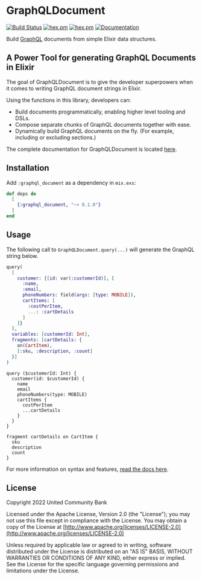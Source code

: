 # GraphQLDocument

[![Build Status](https://github.com/ucbi/graphql_document/workflows/CI/badge.svg)](https://github.com/ucbi/graphql_document/actions?query=workflow%3A%22CI%22)
[![hex.pm](https://img.shields.io/hexpm/v/graphql_document.svg)](https://hex.pm/packages/graphql_document)
[![hex.pm](https://img.shields.io/hexpm/l/graphql_document.svg)](https://hex.pm/packages/graphql_document)
[![Documentation](https://img.shields.io/badge/documentation-gray)](https://hexdocs.pm/graphql_document/)

Build [GraphQL](https://graphql.org/) documents from simple Elixir data structures.

## A Power Tool for generating GraphQL Documents in Elixir

The goal of GraphQLDocument is to give the developer superpowers when it comes
to writing GraphQL document strings in Elixir.

Using the functions in this library, developers can:

- Build documents programmatically, enabling higher level tooling and DSLs.
- Compose separate chunks of GraphQL documents together with ease.
- Dynamically build GraphQL documents on the fly. (For example, including or excluding sections.)

The complete documentation for GraphQLDocument is located [here](https://hexdocs.pm/graphql_document/).

## Installation

Add `:graphql_document` as a dependency in `mix.exs`:

```elixir
def deps do
  [
    {:graphql_document, "~> 0.1.0"}
  ]
end
```

## Usage

The following call to `GraphQLDocument.query(...)` will generate the GraphQL
string below.

```elixir
query(
  [
    customer: {[id: var(:customerId)], [
      :name,
      :email,
      phoneNumbers: field(args: [type: MOBILE]),
      cartItems: [
        :costPerItem,
        ...: :cartDetails
      ]
    ]}
  ],
  variables: [customerId: Int],
  fragments: [cartDetails: {
    on(CartItem),
    [:sku, :description, :count]
  }]
)
```

```gql
query ($customerId: Int) {
  customer(id: $customerId) {
    name
    email
    phoneNumbers(type: MOBILE)
    cartItems {
      costPerItem
      ...cartDetails
    }
  }
}

fragment cartDetails on CartItem {
  sku
  description
  count
}
```

For more information on syntax and features, [read the docs here](https://hexdocs.pm/graphql_document/).

## License

Copyright 2022 United Community Bank

Licensed under the Apache License, Version 2.0 (the "License"); you may not use
this file except in compliance with the License.  You may obtain a copy of the
License at [http://www.apache.org/licenses/LICENSE-2.0](http://www.apache.org/licenses/LICENSE-2.0)

Unless required by applicable law or agreed to in writing, software distributed
under the License is distributed on an "AS IS" BASIS, WITHOUT WARRANTIES OR
CONDITIONS OF ANY KIND, either express or implied.  See the License for the
specific language governing permissions and limitations under the License.
